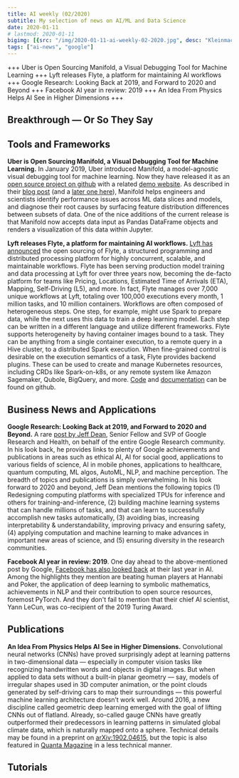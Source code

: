 ```yaml
---
title: AI weekly (02/2020)
subtitle: My selection of news on AI/ML and Data Science
date: 2020-01-11
# lastmod: 2020-01-11
bigimg: [{src: "/img/2020-01-11-ai-weekly-02-2020.jpg", desc: "Kleinmachnow (2020)"}]
tags: ["ai-news", "google"]
---
```


+++ Uber is Open Sourcing Manifold, a Visual Debugging Tool for Machine Learning +++ Lyft releases Flyte, a platform for maintaining AI workflows +++ Google Research: Looking Back at 2019, and Forward to 2020 and Beyond +++ Facebook AI year in review: 2019 +++ An Idea From Physics Helps AI See in Higher Dimensions +++
 

<!--more-->

## Breakthrough &mdash; Or So They Say


 


## Tools and Frameworks


**Uber is Open Sourcing Manifold, a Visual Debugging Tool for Machine Learning.** In January 2019, Uber introduced Manifold, a model-agnostic visual debugging tool for machine learning. Now they have released it as an [open source project on github](https://github.com/uber/manifold) with a related [demo website](http://manifold.mlvis.io/). As described in their [blog post](https://eng.uber.com/manifold-open-source/) (and a [later one here](https://eng.uber.com/manifold/)), Manifold helps engineers and scientists identify performance issues across ML data slices and models, and diagnose their root causes by surfacing feature distribution differences between subsets of data. One of the nice additions of the current release is that Manifold now accepts data input as Pandas DataFrame objects and renders a visualization of this data within Jupyter.


**Lyft releases Flyte, a platform for maintaining AI workflows.** [Lyft has announced](https://eng.lyft.com/introducing-flyte-cloud-native-machine-learning-and-data-processing-platform-fb2bb3046a59) the open sourcing of Flyte, a structured programming and distributed processing platform for highly concurrent, scalable, and maintainable workflows. Flyte has been serving production model training and data processing at Lyft for over three years now, becoming the de-facto platform for teams like Pricing, Locations, Estimated Time of Arrivals (ETA), Mapping, Self-Driving (L5), and more. In fact, Flyte manages over 7,000 unique workflows at Lyft, totaling over 100,000 executions every month, 1 million tasks, and 10 million containers. Workflows are often composed of heterogeneous steps. One step, for example, might use Spark to prepare data, while the next uses this data to train a deep learning model. Each step can be written in a different language and utilize different frameworks. Flyte supports heterogeneity by having container images bound to a task. They can be anything from a single container execution, to a remote query in a Hive cluster, to a distributed Spark execution. When fine-grained control is desirable on the execution semantics of a task, Flyte provides backend plugins. These can be used to create and manage Kubernetes resources, including CRDs like Spark-on-k8s, or any remote system like Amazon Sagemaker, Qubole, BigQuery, and more. [Code](https://github.com/lyft/flyte) and [documentation](https://lyft.github.io/flyte/) can be found on github.
 


## Business News and Applications


**Google Research: Looking Back at 2019, and Forward to 2020 and Beyond.** A rare [post by Jeff Dean](https://ai.googleblog.com/2020/01/google-research-looking-back-at-2019.html), Senior Fellow and SVP of Google Research and Health, on behalf of the entire Google Research community. In his look back, he provides links to plenty of Google achievements and publications in areas such as ethical AI, AI for social good, applications to various fields of science, AI in mobile phones, applications to healthcare, quantum computing, ML algos, AutoML, NLP, and machine perception. The breadth of topics and publications is simply overwhelming. In his look forward to 2020 and beyond, Jeff Dean mentions the following topics (1) Redesigning computing platforms with specialized TPUs for inference and others for training-and-inference, (2) building machine learning systems that can handle millions of tasks, and that can learn to successfully accomplish new tasks automatically, (3) avoiding bias, increasing interpretability & understandability, improving privacy and ensuring safety, (4) applying computation and machine learning to make advances in important new areas of science, and (5) ensuring diversity in the research communities.

**Facebook AI year in review: 2019**. One day ahead to the above-mentioned post by Google, [Facebook has also looked back](https://ai.facebook.com/blog/facebook-ai-year-in-review-2019/) at their last year in AI. Among the highlights they mention are beating human players at Hannabi and Poker, the application of deep learning to symbolic mathematics, achievements in NLP and their contribution to open source resources, foremost PyTorch. And they don't fail to mention that their chief AI scientist, Yann LeCun, was co-recipient of the 2019 Turing Award.



## Publications


**An Idea From Physics Helps AI See in Higher Dimensions.** Convolutional neural networks (CNNs) have proved surprisingly adept at learning patterns in two-dimensional data — especially in computer vision tasks like recognizing handwritten words and objects in digital images. But when applied to data sets without a built-in planar geometry — say, models of irregular shapes used in 3D computer animation, or the point clouds generated by self-driving cars to map their surroundings — this powerful machine learning architecture doesn’t work well. Around 2016, a new discipline called geometric deep learning emerged with the goal of lifting CNNs out of flatland. Already, so-called gauge CNNs have greatly outperformed their predecessors in learning patterns in simulated global climate data, which is naturally mapped onto a sphere. Technical details may be found in a preprint on [arXiv:1902.04615](https://arxiv.org/pdf/1902.04615.pdf), but the topic is also featured in [Quanta Magazine](https://www.quantamagazine.org/an-idea-from-physics-helps-ai-see-in-higher-dimensions-20200109/) in a less technical manner.




## Tutorials


